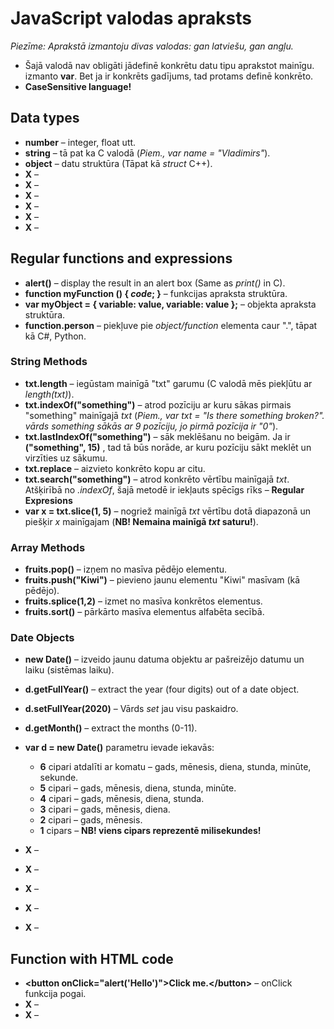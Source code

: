 # JavaScript valodas apraksts
*Piezīme: Aprakstā izmantoju divas valodas: gan latviešu, gan angļu.*  
- Šajā valodā nav obligāti jādefinē konkrētu datu tipu aprakstot mainīgu. izmanto **var**. Bet ja ir konkrēts gadījums, tad protams definē konkrēto.  
- **CaseSensitive language!**

## Data types
- **number** – integer, float utt.  
- **string** – tā pat ka C valodā (*Piem., var name = "Vladimirs"*).  
- **object** – datu struktūra (Tāpat kā *struct* C++).  
- **X** –
- **X** –
- **X** –
- **X** –
- **X** –
- **X** –

## Regular functions and expressions
- **alert()** – display the result in an alert box (Same as *print()* in C).  
- **function myFunction () { *code*; }** – funkcijas apraksta struktūra.  
- **var myObject = { variable: value, variable: value };** – objekta apraksta struktūra.  
- **function.person** – piekļuve pie *object/function* elementa caur ".", tāpat kā C#, Python.  

### String Methods
- **txt.length** – iegūstam mainīgā "txt" garumu (C valodā mēs piekļūtu ar *length(txt)*).  
- **txt.indexOf("something")** – atrod pozīciju ar kuru sākas pirmais "something" mainīgajā *txt* (*Piem., var txt = "Is there something broken?". vārds something sākās ar 9 pozīciju, jo pirmā pozīcija ir "0"*).  
- **txt.lastIndexOf("something")** – sāk meklēšanu no beigām. Ja ir **("something", 15)** , tad tā būs norāde, ar kuru pozīciju sākt meklēt un virzīties uz sākumu.  
- **txt.replace** – aizvieto konkrēto kopu ar citu.  
- **txt.search("something")** – atrod konkrēto vērtību mainīgajā *txt*. Atšķirībā no *.indexOf*, šajā metodē ir iekļauts spēcīgs rīks – **Regular Expresions**   
- **var x = txt.slice(1, 5)** – nogriež mainīgā *txt* vērtību dotā diapazonā un piešķir *x* mainīgajam (**NB! Nemaina mainīgā *txt* saturu!**).  

### Array Methods  
- **fruits.pop()** – izņem no masīva pēdējo elementu.  
- **fruits.push("Kiwi")** – pievieno jaunu elementu "Kiwi" masīvam (kā pēdējo).  
- **fruits.splice(1,2)** – izmet no masīva konkrētos elementus.  
- **fruits.sort()** – pārkārto masīva elementus alfabēta secībā. 

### Date Objects
- **new Date()** – izveido jaunu datuma objektu ar pašreizējo datumu un laiku (sistēmas laiku).  
- **d.getFullYear()** – extract the year (four digits) out of a date object.  
- **d.setFullYear(2020)** – Vārds *set* jau visu paskaidro.   
- **d.getMonth()** – extract the months (0-11).  
- **var d = new Date()** parametru ievade iekavās:  
  - **6** cipari atdalīti ar komatu – gads, mēnesis, diena, stunda, minūte, sekunde.  
  - **5** cipari – gads, mēnesis, diena, stunda, minūte.  
  - **4** cipari – gads, mēnesis, diena, stunda.  
  - **3** cipari – gads, mēnesis, diena.  
  - **2** cipari – gads, mēnesis.  
  - **1** cipars – **NB! viens cipars reprezentē milisekundes!**  
  
- **X** –
- **X** –
- **X** –

- **X** –
- **X** –

## Function with HTML code
- **\<button onClick="alert('Hello')">Click me.\</button>** – onClick funkcija pogai. 
- **X** –
- **X** –
